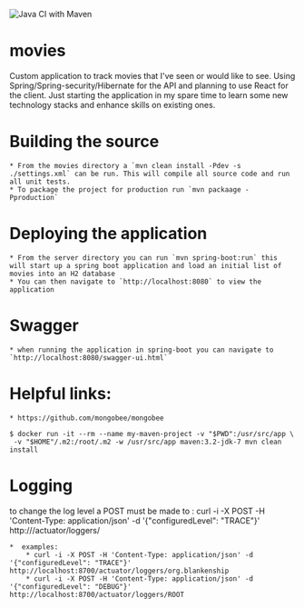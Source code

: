 ![Java CI with Maven](https://github.com/blankenshipd001/movies/workflows/Java%20CI%20with%20Maven/badge.svg?branch=master)

# movies
Custom application to track movies that I've seen or would like to see. Using Spring/Spring-security/Hibernate for the API and planning to use React for the client. 
Just starting the application in my spare time to learn some new technology stacks and enhance skills on existing ones.

# Building the source
    * From the movies directory a `mvn clean install -Pdev -s ./settings.xml` can be run. This will compile all source code and run all unit tests.
    * To package the project for production run `mvn packaage -Pproduction` 

# Deploying the application
    * From the server directory you can run `mvn spring-boot:run` this will start up a spring boot application and load an initial list of movies into an H2 database
    * You can then navigate to `http://localhost:8080` to view the application 
   
# Swagger
    * when running the application in spring-boot you can navigate to `http://localhost:8080/swagger-ui.html`     
   
   
# Helpful links:
    * https://github.com/mongobee/mongobee
    
    $ docker run -it --rm --name my-maven-project -v "$PWD":/usr/src/app \
     -v "$HOME"/.m2:/root/.m2 -w /usr/src/app maven:3.2-jdk-7 mvn clean install
     
     
# Logging
to change the log level a POST must be made to : 
curl -i -X POST -H 'Content-Type: application/json' -d '{"configuredLevel": "TRACE"}' http://<server>/actuator/loggers/<package>

    *  examples: 
        * curl -i -X POST -H 'Content-Type: application/json' -d '{"configuredLevel": "TRACE"}' http://localhost:8700/actuator/loggers/org.blankenship
        * curl -i -X POST -H 'Content-Type: application/json' -d '{"configuredLevel": "DEBUG"}' http://localhost:8700/actuator/loggers/ROOT